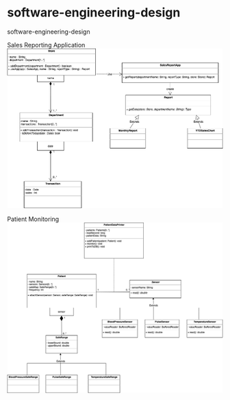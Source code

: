 # software-engineering-design
software-engineering-design  
  
Sales Reporting Application  
![image](https://github.com/lyl156/software-engineering-design/blob/master/UML/SalesReportingApp.png)  
  
Patient Monitoring  
![image](https://github.com/lyl156/software-engineering-design/blob/master/UML/PatientMonitoring.png)
